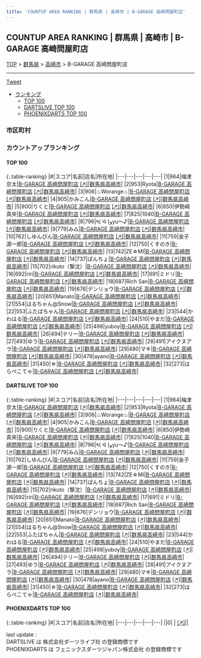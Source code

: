 ```yaml
---
title: 'COUNTUP AREA RANKING | 群馬県 | 高崎市 | B-GARAGE 高崎問屋町店'
---
```

## COUNTUP AREA RANKING | 群馬県 | 高崎市 | B-GARAGE 高崎問屋町店

[TOP](/darts/rank/) > [群馬県](/darts/rank/群馬県/) > [高崎市](/darts/rank/群馬県/高崎市/) > B-GARAGE 高崎問屋町店

___

<a href="https://twitter.com/share?ref_src=twsrc%5Etfw" data-text="COUNTUP AREA RANKING | 群馬県高崎市B-GARAGE 高崎問屋町店" class="twitter-share-button" data-hashtags="DARTSLIVE,PHOENIXDARTS,darts,ダーツ" data-show-count="false">Tweet</a>

* [ランキング](#カウントアップランキング)
    * [TOP 100](#top-100)
    * [DARTSLIVE TOP 100](#dartslive-top-100)
    * [PHOENIXDARTS TOP 100](#phoenixdarts-top-100)

### 市区町村

<ul>

</ul>

### カウントアップランキング

#### TOP 100



{:.table-ranking}
|#|スコア|名前|店名|所在地|
|---|---|---|---|---|
|1|964|<span class="rank-name-dl">梅津 京太</span>|<a href="/darts/rank/shops/6a1a22f1bb9b504158d385ea46352d8f.html">B-GARAGE 高崎問屋町店</a> <a href="https://search.dartslive.com/jp/shop/6a1a22f1bb9b504158d385ea46352d8f">[↗]</a>|<a href="/darts/rank/群馬県/高崎市">群馬県高崎市</a>|
|2|953|<span class="rank-name-dl">Ryota</span>|<a href="/darts/rank/shops/6a1a22f1bb9b504158d385ea46352d8f.html">B-GARAGE 高崎問屋町店</a> <a href="https://search.dartslive.com/jp/shop/6a1a22f1bb9b504158d385ea46352d8f">[↗]</a>|<a href="/darts/rank/群馬県/高崎市">群馬県高崎市</a>|
|3|906|<span class="rank-name-dl">♨︎Worange♨︎</span>|<a href="/darts/rank/shops/6a1a22f1bb9b504158d385ea46352d8f.html">B-GARAGE 高崎問屋町店</a> <a href="https://search.dartslive.com/jp/shop/6a1a22f1bb9b504158d385ea46352d8f">[↗]</a>|<a href="/darts/rank/群馬県/高崎市">群馬県高崎市</a>|
|4|905|<span class="rank-name-dl">かみこん</span>|<a href="/darts/rank/shops/6a1a22f1bb9b504158d385ea46352d8f.html">B-GARAGE 高崎問屋町店</a> <a href="https://search.dartslive.com/jp/shop/6a1a22f1bb9b504158d385ea46352d8f">[↗]</a>|<a href="/darts/rank/群馬県/高崎市">群馬県高崎市</a>|
|5|900|<span class="rank-name-dl">りくと</span>|<a href="/darts/rank/shops/6a1a22f1bb9b504158d385ea46352d8f.html">B-GARAGE 高崎問屋町店</a> <a href="https://search.dartslive.com/jp/shop/6a1a22f1bb9b504158d385ea46352d8f">[↗]</a>|<a href="/darts/rank/群馬県/高崎市">群馬県高崎市</a>|
|6|850|<span class="rank-name-dl">伊勢崎　真央</span>|<a href="/darts/rank/shops/6a1a22f1bb9b504158d385ea46352d8f.html">B-GARAGE 高崎問屋町店</a> <a href="https://search.dartslive.com/jp/shop/6a1a22f1bb9b504158d385ea46352d8f">[↗]</a>|<a href="/darts/rank/群馬県/高崎市">群馬県高崎市</a>|
|7|825|<span class="rank-name-dl">1040</span>|<a href="/darts/rank/shops/6a1a22f1bb9b504158d385ea46352d8f.html">B-GARAGE 高崎問屋町店</a> <a href="https://search.dartslive.com/jp/shop/6a1a22f1bb9b504158d385ea46352d8f">[↗]</a>|<a href="/darts/rank/群馬県/高崎市">群馬県高崎市</a>|
|8|796|<span class="rank-name-dl">٩( ᐛ )وyu〜♪</span>|<a href="/darts/rank/shops/6a1a22f1bb9b504158d385ea46352d8f.html">B-GARAGE 高崎問屋町店</a> <a href="https://search.dartslive.com/jp/shop/6a1a22f1bb9b504158d385ea46352d8f">[↗]</a>|<a href="/darts/rank/群馬県/高崎市">群馬県高崎市</a>|
|9|779|<span class="rank-name-dl">み△</span>|<a href="/darts/rank/shops/6a1a22f1bb9b504158d385ea46352d8f.html">B-GARAGE 高崎問屋町店</a> <a href="https://search.dartslive.com/jp/shop/6a1a22f1bb9b504158d385ea46352d8f">[↗]</a>|<a href="/darts/rank/群馬県/高崎市">群馬県高崎市</a>|
|10|762|<span class="rank-name-dl">しゆんぴん</span>|<a href="/darts/rank/shops/6a1a22f1bb9b504158d385ea46352d8f.html">B-GARAGE 高崎問屋町店</a> <a href="https://search.dartslive.com/jp/shop/6a1a22f1bb9b504158d385ea46352d8f">[↗]</a>|<a href="/darts/rank/群馬県/高崎市">群馬県高崎市</a>|
|11|759|<span class="rank-name-dl">金子 源一郎</span>|<a href="/darts/rank/shops/6a1a22f1bb9b504158d385ea46352d8f.html">B-GARAGE 高崎問屋町店</a> <a href="https://search.dartslive.com/jp/shop/6a1a22f1bb9b504158d385ea46352d8f">[↗]</a>|<a href="/darts/rank/群馬県/高崎市">群馬県高崎市</a>|
|12|750|<span class="rank-name-dl">くすのき</span>|<a href="/darts/rank/shops/6a1a22f1bb9b504158d385ea46352d8f.html">B-GARAGE 高崎問屋町店</a> <a href="https://search.dartslive.com/jp/shop/6a1a22f1bb9b504158d385ea46352d8f">[↗]</a>|<a href="/darts/rank/群馬県/高崎市">群馬県高崎市</a>|
|13|742|<span class="rank-name-dl">ZE☆MI</span>|<a href="/darts/rank/shops/6a1a22f1bb9b504158d385ea46352d8f.html">B-GARAGE 高崎問屋町店</a> <a href="https://search.dartslive.com/jp/shop/6a1a22f1bb9b504158d385ea46352d8f">[↗]</a>|<a href="/darts/rank/群馬県/高崎市">群馬県高崎市</a>|
|14|737|<span class="rank-name-dl">ぱんちょ</span>|<a href="/darts/rank/shops/6a1a22f1bb9b504158d385ea46352d8f.html">B-GARAGE 高崎問屋町店</a> <a href="https://search.dartslive.com/jp/shop/6a1a22f1bb9b504158d385ea46352d8f">[↗]</a>|<a href="/darts/rank/群馬県/高崎市">群馬県高崎市</a>|
|15|702|<span class="rank-name-dl">rikuto（撃沈）</span>|<a href="/darts/rank/shops/6a1a22f1bb9b504158d385ea46352d8f.html">B-GARAGE 高崎問屋町店</a> <a href="https://search.dartslive.com/jp/shop/6a1a22f1bb9b504158d385ea46352d8f">[↗]</a>|<a href="/darts/rank/群馬県/高崎市">群馬県高崎市</a>|
|16|692|<span class="rank-name-dl">riri</span>|<a href="/darts/rank/shops/6a1a22f1bb9b504158d385ea46352d8f.html">B-GARAGE 高崎問屋町店</a> <a href="https://search.dartslive.com/jp/shop/6a1a22f1bb9b504158d385ea46352d8f">[↗]</a>|<a href="/darts/rank/群馬県/高崎市">群馬県高崎市</a>|
|17|691|<span class="rank-name-dl">ミドリ</span>|<a href="/darts/rank/shops/6a1a22f1bb9b504158d385ea46352d8f.html">B-GARAGE 高崎問屋町店</a> <a href="https://search.dartslive.com/jp/shop/6a1a22f1bb9b504158d385ea46352d8f">[↗]</a>|<a href="/darts/rank/群馬県/高崎市">群馬県高崎市</a>|
|18|687|<span class="rank-name-dl">Rich San</span>|<a href="/darts/rank/shops/6a1a22f1bb9b504158d385ea46352d8f.html">B-GARAGE 高崎問屋町店</a> <a href="https://search.dartslive.com/jp/shop/6a1a22f1bb9b504158d385ea46352d8f">[↗]</a>|<a href="/darts/rank/群馬県/高崎市">群馬県高崎市</a>|
|19|676|<span class="rank-name-dl">デンリョウ</span>|<a href="/darts/rank/shops/6a1a22f1bb9b504158d385ea46352d8f.html">B-GARAGE 高崎問屋町店</a> <a href="https://search.dartslive.com/jp/shop/6a1a22f1bb9b504158d385ea46352d8f">[↗]</a>|<a href="/darts/rank/群馬県/高崎市">群馬県高崎市</a>|
|20|651|<span class="rank-name-dl">Manato</span>|<a href="/darts/rank/shops/6a1a22f1bb9b504158d385ea46352d8f.html">B-GARAGE 高崎問屋町店</a> <a href="https://search.dartslive.com/jp/shop/6a1a22f1bb9b504158d385ea46352d8f">[↗]</a>|<a href="/darts/rank/群馬県/高崎市">群馬県高崎市</a>|
|21|554|<span class="rank-name-dl">はるちゃん@Snow</span>|<a href="/darts/rank/shops/6a1a22f1bb9b504158d385ea46352d8f.html">B-GARAGE 高崎問屋町店</a> <a href="https://search.dartslive.com/jp/shop/6a1a22f1bb9b504158d385ea46352d8f">[↗]</a>|<a href="/darts/rank/群馬県/高崎市">群馬県高崎市</a>|
|22|553|<span class="rank-name-dl">ふたばちゃん</span>|<a href="/darts/rank/shops/6a1a22f1bb9b504158d385ea46352d8f.html">B-GARAGE 高崎問屋町店</a> <a href="https://search.dartslive.com/jp/shop/6a1a22f1bb9b504158d385ea46352d8f">[↗]</a>|<a href="/darts/rank/群馬県/高崎市">群馬県高崎市</a>|
|23|544|<span class="rank-name-dl">かわはる</span>|<a href="/darts/rank/shops/6a1a22f1bb9b504158d385ea46352d8f.html">B-GARAGE 高崎問屋町店</a> <a href="https://search.dartslive.com/jp/shop/6a1a22f1bb9b504158d385ea46352d8f">[↗]</a>|<a href="/darts/rank/群馬県/高崎市">群馬県高崎市</a>|
|24|510|<span class="rank-name-dl">やまだ</span>|<a href="/darts/rank/shops/6a1a22f1bb9b504158d385ea46352d8f.html">B-GARAGE 高崎問屋町店</a> <a href="https://search.dartslive.com/jp/shop/6a1a22f1bb9b504158d385ea46352d8f">[↗]</a>|<a href="/darts/rank/群馬県/高崎市">群馬県高崎市</a>|
|25|498|<span class="rank-name-dl">yuboy</span>|<a href="/darts/rank/shops/6a1a22f1bb9b504158d385ea46352d8f.html">B-GARAGE 高崎問屋町店</a> <a href="https://search.dartslive.com/jp/shop/6a1a22f1bb9b504158d385ea46352d8f">[↗]</a>|<a href="/darts/rank/群馬県/高崎市">群馬県高崎市</a>|
|26|494|<span class="rank-name-dl">テリー</span>|<a href="/darts/rank/shops/6a1a22f1bb9b504158d385ea46352d8f.html">B-GARAGE 高崎問屋町店</a> <a href="https://search.dartslive.com/jp/shop/6a1a22f1bb9b504158d385ea46352d8f">[↗]</a>|<a href="/darts/rank/群馬県/高崎市">群馬県高崎市</a>|
|27|493|<span class="rank-name-dl">ゆう</span>|<a href="/darts/rank/shops/6a1a22f1bb9b504158d385ea46352d8f.html">B-GARAGE 高崎問屋町店</a> <a href="https://search.dartslive.com/jp/shop/6a1a22f1bb9b504158d385ea46352d8f">[↗]</a>|<a href="/darts/rank/群馬県/高崎市">群馬県高崎市</a>|
|28|491|<span class="rank-name-dl">アイクヌアラ</span>|<a href="/darts/rank/shops/6a1a22f1bb9b504158d385ea46352d8f.html">B-GARAGE 高崎問屋町店</a> <a href="https://search.dartslive.com/jp/shop/6a1a22f1bb9b504158d385ea46352d8f">[↗]</a>|<a href="/darts/rank/群馬県/高崎市">群馬県高崎市</a>|
|29|480|<span class="rank-name-dl">マキ</span>|<a href="/darts/rank/shops/6a1a22f1bb9b504158d385ea46352d8f.html">B-GARAGE 高崎問屋町店</a> <a href="https://search.dartslive.com/jp/shop/6a1a22f1bb9b504158d385ea46352d8f">[↗]</a>|<a href="/darts/rank/群馬県/高崎市">群馬県高崎市</a>|
|30|478|<span class="rank-name-dl">ayano</span>|<a href="/darts/rank/shops/6a1a22f1bb9b504158d385ea46352d8f.html">B-GARAGE 高崎問屋町店</a> <a href="https://search.dartslive.com/jp/shop/6a1a22f1bb9b504158d385ea46352d8f">[↗]</a>|<a href="/darts/rank/群馬県/高崎市">群馬県高崎市</a>|
|31|450|<span class="rank-name-dl">☆</span>|<a href="/darts/rank/shops/6a1a22f1bb9b504158d385ea46352d8f.html">B-GARAGE 高崎問屋町店</a> <a href="https://search.dartslive.com/jp/shop/6a1a22f1bb9b504158d385ea46352d8f">[↗]</a>|<a href="/darts/rank/群馬県/高崎市">群馬県高崎市</a>|
|32|273|<span class="rank-name-dl">はらぺこてゃ</span>|<a href="/darts/rank/shops/6a1a22f1bb9b504158d385ea46352d8f.html">B-GARAGE 高崎問屋町店</a> <a href="https://search.dartslive.com/jp/shop/6a1a22f1bb9b504158d385ea46352d8f">[↗]</a>|<a href="/darts/rank/群馬県/高崎市">群馬県高崎市</a>|


#### DARTSLIVE TOP 100



{:.table-ranking}
|#|スコア|名前|店名|所在地|
|---|---|---|---|---|
|1|964|<span class="rank-name-dl">梅津 京太</span>|<a href="/darts/rank/shops/6a1a22f1bb9b504158d385ea46352d8f.html">B-GARAGE 高崎問屋町店</a> <a href="https://search.dartslive.com/jp/shop/6a1a22f1bb9b504158d385ea46352d8f">[↗]</a>|<a href="/darts/rank/群馬県/高崎市">群馬県高崎市</a>|
|2|953|<span class="rank-name-dl">Ryota</span>|<a href="/darts/rank/shops/6a1a22f1bb9b504158d385ea46352d8f.html">B-GARAGE 高崎問屋町店</a> <a href="https://search.dartslive.com/jp/shop/6a1a22f1bb9b504158d385ea46352d8f">[↗]</a>|<a href="/darts/rank/群馬県/高崎市">群馬県高崎市</a>|
|3|906|<span class="rank-name-dl">♨︎Worange♨︎</span>|<a href="/darts/rank/shops/6a1a22f1bb9b504158d385ea46352d8f.html">B-GARAGE 高崎問屋町店</a> <a href="https://search.dartslive.com/jp/shop/6a1a22f1bb9b504158d385ea46352d8f">[↗]</a>|<a href="/darts/rank/群馬県/高崎市">群馬県高崎市</a>|
|4|905|<span class="rank-name-dl">かみこん</span>|<a href="/darts/rank/shops/6a1a22f1bb9b504158d385ea46352d8f.html">B-GARAGE 高崎問屋町店</a> <a href="https://search.dartslive.com/jp/shop/6a1a22f1bb9b504158d385ea46352d8f">[↗]</a>|<a href="/darts/rank/群馬県/高崎市">群馬県高崎市</a>|
|5|900|<span class="rank-name-dl">りくと</span>|<a href="/darts/rank/shops/6a1a22f1bb9b504158d385ea46352d8f.html">B-GARAGE 高崎問屋町店</a> <a href="https://search.dartslive.com/jp/shop/6a1a22f1bb9b504158d385ea46352d8f">[↗]</a>|<a href="/darts/rank/群馬県/高崎市">群馬県高崎市</a>|
|6|850|<span class="rank-name-dl">伊勢崎　真央</span>|<a href="/darts/rank/shops/6a1a22f1bb9b504158d385ea46352d8f.html">B-GARAGE 高崎問屋町店</a> <a href="https://search.dartslive.com/jp/shop/6a1a22f1bb9b504158d385ea46352d8f">[↗]</a>|<a href="/darts/rank/群馬県/高崎市">群馬県高崎市</a>|
|7|825|<span class="rank-name-dl">1040</span>|<a href="/darts/rank/shops/6a1a22f1bb9b504158d385ea46352d8f.html">B-GARAGE 高崎問屋町店</a> <a href="https://search.dartslive.com/jp/shop/6a1a22f1bb9b504158d385ea46352d8f">[↗]</a>|<a href="/darts/rank/群馬県/高崎市">群馬県高崎市</a>|
|8|796|<span class="rank-name-dl">٩( ᐛ )وyu〜♪</span>|<a href="/darts/rank/shops/6a1a22f1bb9b504158d385ea46352d8f.html">B-GARAGE 高崎問屋町店</a> <a href="https://search.dartslive.com/jp/shop/6a1a22f1bb9b504158d385ea46352d8f">[↗]</a>|<a href="/darts/rank/群馬県/高崎市">群馬県高崎市</a>|
|9|779|<span class="rank-name-dl">み△</span>|<a href="/darts/rank/shops/6a1a22f1bb9b504158d385ea46352d8f.html">B-GARAGE 高崎問屋町店</a> <a href="https://search.dartslive.com/jp/shop/6a1a22f1bb9b504158d385ea46352d8f">[↗]</a>|<a href="/darts/rank/群馬県/高崎市">群馬県高崎市</a>|
|10|762|<span class="rank-name-dl">しゆんぴん</span>|<a href="/darts/rank/shops/6a1a22f1bb9b504158d385ea46352d8f.html">B-GARAGE 高崎問屋町店</a> <a href="https://search.dartslive.com/jp/shop/6a1a22f1bb9b504158d385ea46352d8f">[↗]</a>|<a href="/darts/rank/群馬県/高崎市">群馬県高崎市</a>|
|11|759|<span class="rank-name-dl">金子 源一郎</span>|<a href="/darts/rank/shops/6a1a22f1bb9b504158d385ea46352d8f.html">B-GARAGE 高崎問屋町店</a> <a href="https://search.dartslive.com/jp/shop/6a1a22f1bb9b504158d385ea46352d8f">[↗]</a>|<a href="/darts/rank/群馬県/高崎市">群馬県高崎市</a>|
|12|750|<span class="rank-name-dl">くすのき</span>|<a href="/darts/rank/shops/6a1a22f1bb9b504158d385ea46352d8f.html">B-GARAGE 高崎問屋町店</a> <a href="https://search.dartslive.com/jp/shop/6a1a22f1bb9b504158d385ea46352d8f">[↗]</a>|<a href="/darts/rank/群馬県/高崎市">群馬県高崎市</a>|
|13|742|<span class="rank-name-dl">ZE☆MI</span>|<a href="/darts/rank/shops/6a1a22f1bb9b504158d385ea46352d8f.html">B-GARAGE 高崎問屋町店</a> <a href="https://search.dartslive.com/jp/shop/6a1a22f1bb9b504158d385ea46352d8f">[↗]</a>|<a href="/darts/rank/群馬県/高崎市">群馬県高崎市</a>|
|14|737|<span class="rank-name-dl">ぱんちょ</span>|<a href="/darts/rank/shops/6a1a22f1bb9b504158d385ea46352d8f.html">B-GARAGE 高崎問屋町店</a> <a href="https://search.dartslive.com/jp/shop/6a1a22f1bb9b504158d385ea46352d8f">[↗]</a>|<a href="/darts/rank/群馬県/高崎市">群馬県高崎市</a>|
|15|702|<span class="rank-name-dl">rikuto（撃沈）</span>|<a href="/darts/rank/shops/6a1a22f1bb9b504158d385ea46352d8f.html">B-GARAGE 高崎問屋町店</a> <a href="https://search.dartslive.com/jp/shop/6a1a22f1bb9b504158d385ea46352d8f">[↗]</a>|<a href="/darts/rank/群馬県/高崎市">群馬県高崎市</a>|
|16|692|<span class="rank-name-dl">riri</span>|<a href="/darts/rank/shops/6a1a22f1bb9b504158d385ea46352d8f.html">B-GARAGE 高崎問屋町店</a> <a href="https://search.dartslive.com/jp/shop/6a1a22f1bb9b504158d385ea46352d8f">[↗]</a>|<a href="/darts/rank/群馬県/高崎市">群馬県高崎市</a>|
|17|691|<span class="rank-name-dl">ミドリ</span>|<a href="/darts/rank/shops/6a1a22f1bb9b504158d385ea46352d8f.html">B-GARAGE 高崎問屋町店</a> <a href="https://search.dartslive.com/jp/shop/6a1a22f1bb9b504158d385ea46352d8f">[↗]</a>|<a href="/darts/rank/群馬県/高崎市">群馬県高崎市</a>|
|18|687|<span class="rank-name-dl">Rich San</span>|<a href="/darts/rank/shops/6a1a22f1bb9b504158d385ea46352d8f.html">B-GARAGE 高崎問屋町店</a> <a href="https://search.dartslive.com/jp/shop/6a1a22f1bb9b504158d385ea46352d8f">[↗]</a>|<a href="/darts/rank/群馬県/高崎市">群馬県高崎市</a>|
|19|676|<span class="rank-name-dl">デンリョウ</span>|<a href="/darts/rank/shops/6a1a22f1bb9b504158d385ea46352d8f.html">B-GARAGE 高崎問屋町店</a> <a href="https://search.dartslive.com/jp/shop/6a1a22f1bb9b504158d385ea46352d8f">[↗]</a>|<a href="/darts/rank/群馬県/高崎市">群馬県高崎市</a>|
|20|651|<span class="rank-name-dl">Manato</span>|<a href="/darts/rank/shops/6a1a22f1bb9b504158d385ea46352d8f.html">B-GARAGE 高崎問屋町店</a> <a href="https://search.dartslive.com/jp/shop/6a1a22f1bb9b504158d385ea46352d8f">[↗]</a>|<a href="/darts/rank/群馬県/高崎市">群馬県高崎市</a>|
|21|554|<span class="rank-name-dl">はるちゃん@Snow</span>|<a href="/darts/rank/shops/6a1a22f1bb9b504158d385ea46352d8f.html">B-GARAGE 高崎問屋町店</a> <a href="https://search.dartslive.com/jp/shop/6a1a22f1bb9b504158d385ea46352d8f">[↗]</a>|<a href="/darts/rank/群馬県/高崎市">群馬県高崎市</a>|
|22|553|<span class="rank-name-dl">ふたばちゃん</span>|<a href="/darts/rank/shops/6a1a22f1bb9b504158d385ea46352d8f.html">B-GARAGE 高崎問屋町店</a> <a href="https://search.dartslive.com/jp/shop/6a1a22f1bb9b504158d385ea46352d8f">[↗]</a>|<a href="/darts/rank/群馬県/高崎市">群馬県高崎市</a>|
|23|544|<span class="rank-name-dl">かわはる</span>|<a href="/darts/rank/shops/6a1a22f1bb9b504158d385ea46352d8f.html">B-GARAGE 高崎問屋町店</a> <a href="https://search.dartslive.com/jp/shop/6a1a22f1bb9b504158d385ea46352d8f">[↗]</a>|<a href="/darts/rank/群馬県/高崎市">群馬県高崎市</a>|
|24|510|<span class="rank-name-dl">やまだ</span>|<a href="/darts/rank/shops/6a1a22f1bb9b504158d385ea46352d8f.html">B-GARAGE 高崎問屋町店</a> <a href="https://search.dartslive.com/jp/shop/6a1a22f1bb9b504158d385ea46352d8f">[↗]</a>|<a href="/darts/rank/群馬県/高崎市">群馬県高崎市</a>|
|25|498|<span class="rank-name-dl">yuboy</span>|<a href="/darts/rank/shops/6a1a22f1bb9b504158d385ea46352d8f.html">B-GARAGE 高崎問屋町店</a> <a href="https://search.dartslive.com/jp/shop/6a1a22f1bb9b504158d385ea46352d8f">[↗]</a>|<a href="/darts/rank/群馬県/高崎市">群馬県高崎市</a>|
|26|494|<span class="rank-name-dl">テリー</span>|<a href="/darts/rank/shops/6a1a22f1bb9b504158d385ea46352d8f.html">B-GARAGE 高崎問屋町店</a> <a href="https://search.dartslive.com/jp/shop/6a1a22f1bb9b504158d385ea46352d8f">[↗]</a>|<a href="/darts/rank/群馬県/高崎市">群馬県高崎市</a>|
|27|493|<span class="rank-name-dl">ゆう</span>|<a href="/darts/rank/shops/6a1a22f1bb9b504158d385ea46352d8f.html">B-GARAGE 高崎問屋町店</a> <a href="https://search.dartslive.com/jp/shop/6a1a22f1bb9b504158d385ea46352d8f">[↗]</a>|<a href="/darts/rank/群馬県/高崎市">群馬県高崎市</a>|
|28|491|<span class="rank-name-dl">アイクヌアラ</span>|<a href="/darts/rank/shops/6a1a22f1bb9b504158d385ea46352d8f.html">B-GARAGE 高崎問屋町店</a> <a href="https://search.dartslive.com/jp/shop/6a1a22f1bb9b504158d385ea46352d8f">[↗]</a>|<a href="/darts/rank/群馬県/高崎市">群馬県高崎市</a>|
|29|480|<span class="rank-name-dl">マキ</span>|<a href="/darts/rank/shops/6a1a22f1bb9b504158d385ea46352d8f.html">B-GARAGE 高崎問屋町店</a> <a href="https://search.dartslive.com/jp/shop/6a1a22f1bb9b504158d385ea46352d8f">[↗]</a>|<a href="/darts/rank/群馬県/高崎市">群馬県高崎市</a>|
|30|478|<span class="rank-name-dl">ayano</span>|<a href="/darts/rank/shops/6a1a22f1bb9b504158d385ea46352d8f.html">B-GARAGE 高崎問屋町店</a> <a href="https://search.dartslive.com/jp/shop/6a1a22f1bb9b504158d385ea46352d8f">[↗]</a>|<a href="/darts/rank/群馬県/高崎市">群馬県高崎市</a>|
|31|450|<span class="rank-name-dl">☆</span>|<a href="/darts/rank/shops/6a1a22f1bb9b504158d385ea46352d8f.html">B-GARAGE 高崎問屋町店</a> <a href="https://search.dartslive.com/jp/shop/6a1a22f1bb9b504158d385ea46352d8f">[↗]</a>|<a href="/darts/rank/群馬県/高崎市">群馬県高崎市</a>|
|32|273|<span class="rank-name-dl">はらぺこてゃ</span>|<a href="/darts/rank/shops/6a1a22f1bb9b504158d385ea46352d8f.html">B-GARAGE 高崎問屋町店</a> <a href="https://search.dartslive.com/jp/shop/6a1a22f1bb9b504158d385ea46352d8f">[↗]</a>|<a href="/darts/rank/群馬県/高崎市">群馬県高崎市</a>|


#### PHOENIXDARTS TOP 100



{:.table-ranking}
|#|スコア|名前|店名|所在地|
|---|---|---|---|---|
||0|<span class="rank-name-dl"> </span>|<a href="/darts/rank/shops/.html"></a> <a href="">[↗]</a>|<a href="/darts/rank//"></a>|


<div class="footer border-top border-gray-light mt-5 pt-3 text-right text-gray">
    last update : <span style="font-weight: italic" id="foot_last_modified"></span><br />
    DARTSLIVE は 株式会社ダーツライブ社 の登録商標です<br />
    PHOENIXDARTS は フェニックスダーツジャパン株式会社 の登録商標です<br />
</div>

<script src="https://cdnjs.cloudflare.com/ajax/libs/jquery.tablesorter/2.31.3/js/jquery.tablesorter.min.js" integrity="sha512-qzgd5cYSZcosqpzpn7zF2ZId8f/8CHmFKZ8j7mU4OUXTNRd5g+ZHBPsgKEwoqxCtdQvExE5LprwwPAgoicguNg==" crossorigin="anonymous" referrerpolicy="no-referrer"></script>
<link rel="stylesheet" href="https://cdnjs.cloudflare.com/ajax/libs/jquery.tablesorter/2.31.3/css/theme.default.min.css" integrity="sha512-wghhOJkjQX0Lh3NSWvNKeZ0ZpNn+SPVXX1Qyc9OCaogADktxrBiBdKGDoqVUOyhStvMBmJQ8ZdMHiR3wuEq8+w==" crossorigin="anonymous" referrerpolicy="no-referrer" />
<script>
$(function() {
    $(".table-ranking").tablesorter({sortList:[[0, 0]]});
    $("#foot_last_modified").text(formatDate(new Date(document.lastModified), 'yyyy-MM-dd HH:mm:ss'));
});
</script>

<script async src="https://platform.twitter.com/widgets.js" charset="utf-8"></script>